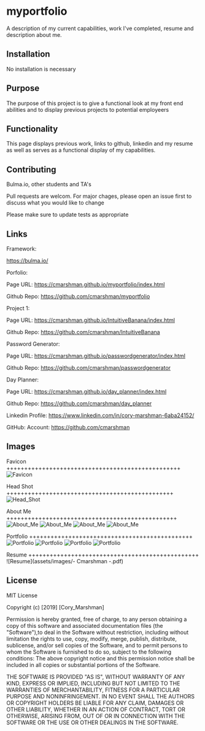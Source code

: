 # myportfolio
A description of my current capabilities, work I've completed, resume and description about me.

## Installation

No installation is necessary

## Purpose

The purpose of this project is to give a functional look at my front end abilities and to display previous projects to potential employeers

## Functionality

This page displays previous work, links to github, linkedin and my resume as well as serves as a functional display of my capabilities. 

## Contributing

Bulma.io, other students and TA's 

Pull requests are welcom. For major chages, please open an issue first to discuss what you would like to change

Please make sure to update tests as appropriate

## Links

Framework: 

https://bulma.io/

Porfolio: 

Page URL: https://cmarshman.github.io/myportfolio/index.html

Github Repo:  https://github.com/cmarshman/myportfolio

Project 1: 

Page URL: https://cmarshman.github.io/IntuitiveBanana/index.html

Github Repo: https://github.com/cmarshman/IntuitiveBanana

Password Generator:

Page URL: https://cmarshman.github.io/passwordgenerator/index.html

Github Repo: https://github.com/cmarshman/passwordgenerator

Day Planner:

Page URL: https://cmarshman.github.io/day_planner/index.html

Github Repo: https://github.com/cmarshman/day_planner

Linkedin
    Profile: https://www.linkedin.com/in/cory-marshman-6aba24152/

GitHub:
    Account: https://github.com/cmarshman

## Images

Favicon +++++++++++++++++++++++++++++++++++++++++++++++++
![Favicon](assets/images/road_favicon.png)

Head Shot +++++++++++++++++++++++++++++++++++++++++++++++
![Head_Shot](assets/images/head_shot.png)

About Me ++++++++++++++++++++++++++++++++++++++++++++++++
![About_Me](assets/images/screenshots/about_me1.png)
![About_Me](assets/images/screenshots/about_me2.png)
![About_Me](assets/images/screenshots/about_me3.png)
![About_Me](assets/images/screenshots/about_me4.png)

Portfolio ++++++++++++++++++++++++++++++++++++++++++++++
![Portfolio](assets/images/screenshots/portfolio1.png)
![Portfolio](assets/images/screenshots/portfolio2.png)
![Portfolio](assets/images/screenshots/portfolio3.png)
![Portfolio](assets/images/screenshots/portfolio4.png)

Resume ++++++++++++++++++++++++++++++++++++++++++++++++
![Resume](assets/images/- Cmarshman -.pdf)

## License
MIT License

Copyright (c) [2019] [Cory_Marshman]

Permission is hereby granted, free of charge, to any person obtaining a copy of this software and associated documentation files (the "Software"),to deal in the Software without restriction, including without limitation the rights to use, copy, modify, merge, publish, distribute, sublicense, and/or sell copies of the Software, and to permit persons to whom the Software is furnished to do so, subject to the following conditions: The above copyright notice and this permission notice shall be included in all copies or substantial portions of the Software.

THE SOFTWARE IS PROVIDED "AS IS", WITHOUT WARRANTY OF ANY KIND, EXPRESS OR IMPLIED, INCLUDING BUT NOT LIMITED TO THE WARRANTIES OF MERCHANTABILITY, FITNESS FOR A PARTICULAR PURPOSE AND NONINFRINGEMENT. IN NO EVENT SHALL THE AUTHORS OR COPYRIGHT HOLDERS BE LIABLE FOR ANY CLAIM, DAMAGES OR OTHER LIABILITY, WHETHER IN AN ACTION OF CONTRACT, TORT OR OTHERWISE, ARISING FROM, OUT OF OR IN CONNECTION WITH THE SOFTWARE OR THE USE OR OTHER DEALINGS IN THE SOFTWARE.